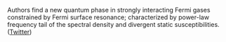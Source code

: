 
Authors find a new quantum phase in strongly interacting Fermi gases constrained by Fermi surface resonance; characterized by power-law frequency tail of the spectral density and divergent static susceptibilities. ([Twitter](https://twitter.com/JoshuahHeath/status/1281779629611790337))
